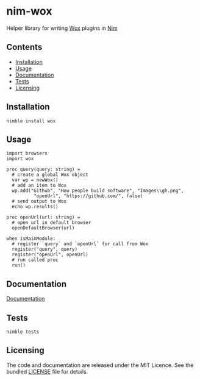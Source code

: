 # nim-wox

Helper library for writing [Wox](http://getwox.com/) plugins in [Nim](http://nim-lang.org/)

## Contents

- [Installation](#installation)
- [Usage](#usage)
- [Documentation](#documentation)
- [Tests](#tests)
- [Licensing](#licensing)

## Installation

`nimble install wox`

## Usage

```Nimrod
import browsers
import wox

proc query(query: string) =
  # create a global Wox object
  var wp = newWox()
  # add an item to Wox
  wp.add("Github", "How people build software", "Images\\gh.png",
          "openUrl", "https://github.com/", false)
  # send output to Wox
  echo wp.results()
  
proc openUrl(url: string) =
  # open url in default browser
  openDefaultBrowser(url)
  
when isMainModule:
  # register `query` and `openUrl` for call from Wox
  register("query", query)
  register("openUrl", openUrl)
  # run called proc
  run()
```

## Documentation

[Documentation](http://roose.github.io/nim-wox/wox.html)

## Tests

`nimble tests`

## Licensing

The code and documentation are released under the MIT Licence. See the bundled [LICENSE](https://github.com/roose/nim-wox/blob/master/LICENSE) file for details.